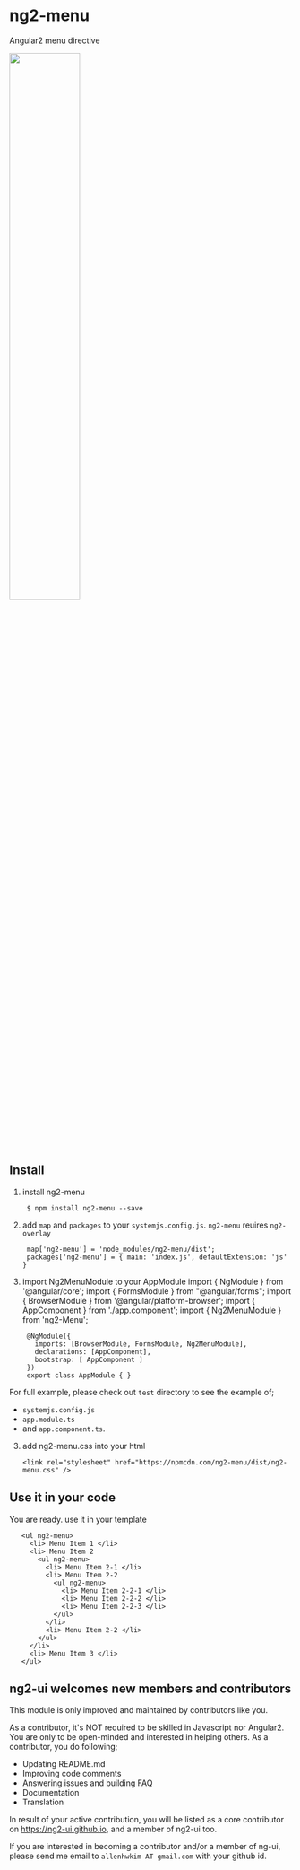 # ng2-menu
Angular2 menu directive

<a href="https://plnkr.co/edit/u6sihV?p=preview">
  <img src="http://i.imgur.com/w6yJBua.png" width="50% border="1" />
</a>

## Install

1. install ng2-menu

        $ npm install ng2-menu --save

2. add `map` and `packages` to your `systemjs.config.js`. `ng2-menu` reuires `ng2-overlay`

        map['ng2-menu'] = 'node_modules/ng2-menu/dist';
        packages['ng2-menu'] = { main: 'index.js', defaultExtension: 'js' }

3. import Ng2MenuModule to your AppModule
        import { NgModule } from '@angular/core';
        import { FormsModule } from "@angular/forms";
        import { BrowserModule  } from '@angular/platform-browser';
        import { AppComponent } from './app.component';
        import { Ng2MenuModule } from 'ng2-Menu';
        
        @NgModule({
          imports: [BrowserModule, FormsModule, Ng2MenuModule],
          declarations: [AppComponent],
          bootstrap: [ AppComponent ]
        })
        export class AppModule { }

For full example, please check out `test` directory to see the example of;

  - `systemjs.config.js`
  - `app.module.ts`
  -  and `app.component.ts`.

3.  add ng2-menu.css into your html

        <link rel="stylesheet" href="https://npmcdn.com/ng2-menu/dist/ng2-menu.css" />

## Use it in your code
 You are ready. use it in your template

       <ul ng2-menu>
         <li> Menu Item 1 </li>
         <li> Menu Item 2
           <ul ng2-menu>
             <li> Menu Item 2-1 </li>
             <li> Menu Item 2-2 
               <ul ng2-menu>
                 <li> Menu Item 2-2-1 </li>
                 <li> Menu Item 2-2-2 </li>
                 <li> Menu Item 2-2-3 </li>
               </ul>
             </li>
             <li> Menu Item 2-2 </li>
           </ul>
         </li>
         <li> Menu Item 3 </li>
       </ul>

## **ng2-ui** welcomes new members and contributors

This module is only improved and maintained by contributors like you.

As a contributor, it's NOT required to be skilled in Javascript nor Angular2. 
You are only to be open-minded and interested in helping others.
As a contributor, you do following;

  * Updating README.md
  * Improving code comments
  * Answering issues and building FAQ
  * Documentation
  * Translation

In result of your active contribution, you will be listed as a core contributor
on https://ng2-ui.github.io, and a member of ng2-ui too.

If you are interested in becoming a contributor and/or a member of ng-ui,
please send me email to `allenhwkim AT gmail.com` with your github id. 

